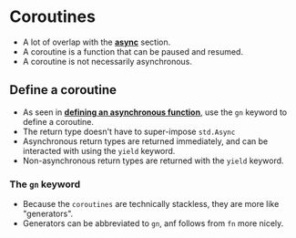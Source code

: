 # Coroutines
- A lot of overlap with the [**async**](./async.md) section.
- A coroutine is a function that can be paused and resumed.
- A coroutine is not necessarily asynchronous.

## Define a coroutine
- As seen in [**defining an asynchronous function**](./functions.md#asynchronous-functions), use the `gn` keyword to define a coroutine.
- The return type doesn't have to super-impose `std.Async`
- Asynchronous return types are returned immediately, and can be interacted with using the `yield` keyword.
- Non-asynchronous return types are returned with the `yield` keyword.

### The `gn` keyword
- Because the `coroutines` are technically stackless, they are more like "generators".
- Generators can be abbreviated to `gn`, anf follows from `fn` more nicely.